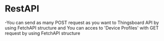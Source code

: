 # RestAPI
  -You can send as many POST request as you want to Thingsboard API by using FetchAPI structure and You can acces to 'Device Profiles' with GET request by using FetchAPI structure

